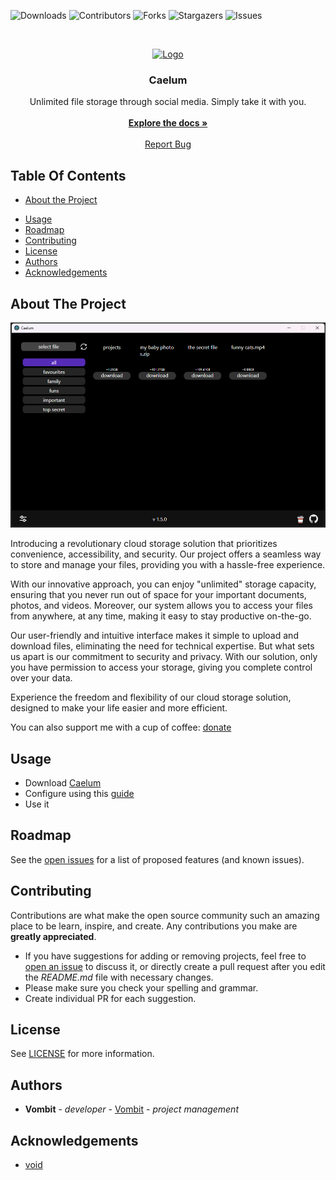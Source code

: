 ![Downloads](https://img.shields.io/github/downloads/Vombit/Caelum/total) ![Contributors](https://img.shields.io/github/contributors/Vombit/Caelum?color=dark-green) ![Forks](https://img.shields.io/github/forks/Vombit/Caelum?style=social) ![Stargazers](https://img.shields.io/github/stars/Vombit/Caelum?style=social) ![Issues](https://img.shields.io/github/issues/Vombit/Caelum)

<br/>
<p align="center">
  <a href="https://github.com/Vombit/Caelum">
    <img src="/bin/icon.ico" alt="Logo" width="80" height="80">
  </a>

  <h3 align="center">Caelum</h3>

  <p align="center">
    Unlimited file storage through social media. Simply take it with you.
    <br/>
    <br/>
    <a href="https://github.com/Vombit/Caelum"><strong>Explore the docs »</strong></a>
    <br/>
    <br/>
    <a href="https://github.com/Vombit/Caelum/issues">Report Bug</a>
  </p>
</p>

## Table Of Contents

* [About the Project](#about-the-project)
<!-- * [Getting Started](#getting-started)
  * [Prerequisites](#prerequisites)
  * [Installation](#installation) -->
* [Usage](#usage)
* [Roadmap](#roadmap)
* [Contributing](#contributing)
* [License](#license)
* [Authors](#authors)
* [Acknowledgements](#acknowledgements)

## About The Project

![Screen Shot](/images/main_window.jpg?raw=true)

Introducing a revolutionary cloud storage solution that prioritizes convenience, accessibility, and security. Our project offers a seamless way to store and manage your files, providing you with a hassle-free experience.

With our innovative approach, you can enjoy "unlimited" storage capacity, ensuring that you never run out of space for your important documents, photos, and videos. Moreover, our system allows you to access your files from anywhere, at any time, making it easy to stay productive on-the-go.

Our user-friendly and intuitive interface makes it simple to upload and download files, eliminating the need for technical expertise. But what sets us apart is our commitment to security and privacy. With our solution, only you have permission to access your storage, giving you complete control over your data.

Experience the freedom and flexibility of our cloud storage solution, designed to make your life easier and more efficient.

You can also support me with a cup of coffee: [donate](https://www.donationalerts.com/r/vombit_donation)

<!-- ## Getting Started

This is an example of how you may give instructions on setting up your project locally.
To get a local copy up and running follow these simple example steps.

### Prerequisites

This is an example of how to list things you need to use the software and how to install them.

* npm

```sh
npm install npm@latest -g
```

### Installation

1. Get a free API Key at [https://example.com](https://example.com)

2. Clone the repo

```sh
git clone https://github.com/your_username_/Project-Name.git
```

3. Install NPM packages

```sh
npm install
```

4. Enter your API in `config.js`

```JS
const API_KEY = 'ENTER YOUR API';
``` -->

## Usage

- Download [Caelum](https://github.com/Vombit/caelum/releases/latest)
- Configure using this [guide](https://github.com/Vombit/caelum/blob/main/MD/guide.md)
- Use it


## Roadmap

See the [open issues](https://github.com/Vombit/Caelum/issues) for a list of proposed features (and known issues).

## Contributing

Contributions are what make the open source community such an amazing place to be learn, inspire, and create. Any contributions you make are **greatly appreciated**.
* If you have suggestions for adding or removing projects, feel free to [open an issue](https://github.com/Vombit/Caelum/issues/new) to discuss it, or directly create a pull request after you edit the *README.md* file with necessary changes.
* Please make sure you check your spelling and grammar.
* Create individual PR for each suggestion.
<!-- * Please also read through the [Code Of Conduct](https://github.com/Vombit/Caelum/blob/main/CODE_OF_CONDUCT.md) before posting your first idea as well. -->

## License

See [LICENSE](https://github.com/Vombit/Caelum/blob/main/LICENSE.md) for more information.

## Authors

* **Vombit** - *developer* - [Vombit](https://github.com/Vombit) - *project management*

## Acknowledgements

* [void](void)
